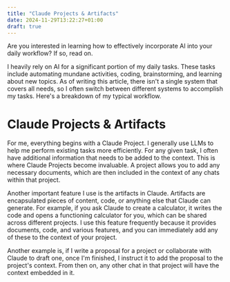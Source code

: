 ```yaml
---
title: "Claude Projects & Artifacts"
date: 2024-11-29T13:22:27+01:00
draft: true
---
```


Are you interested in learning how to effectively incorporate AI into your daily workflow? If so, read on.

I heavily rely on AI for a significant portion of my daily tasks. These tasks include automating mundane activities, coding, brainstorming, and learning about new topics. As of writing this article, there isn't a single system that covers all needs, so I often switch between different systems to accomplish my tasks. Here's a breakdown of my typical workflow.

# Claude Projects & Artifacts

For me, everything begins with a Claude Project. I generally use LLMs to help me perform existing tasks more efficiently. For any given task, I often have additional information that needs to be added to the context. This is where Claude Projects become invaluable. A project allows you to add any necessary documents, which are then included in the context of any chats within that project.

Another important feature I use is the artifacts in Claude. Artifacts are encapsulated pieces of content, code, or anything else that Claude can generate. For example, if you ask Claude to create a calculator, it writes the code and opens a functioning calculator for you, which can be shared across different projects. I use this feature frequently because it provides documents, code, and various features, and you can immediately add any of these to the context of your project.

Another example is, if I write a proposal for a project or collaborate with Claude to draft one, once I'm finished, I instruct it to add the proposal to the project's context. From then on, any other chat in that project will have the context embedded in it.

